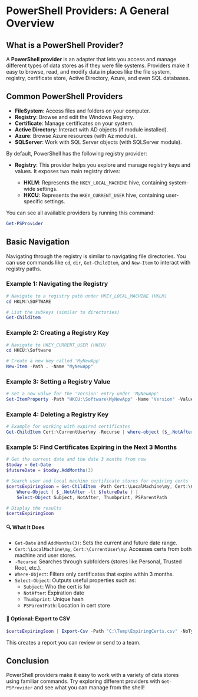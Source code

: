 
# PowerShell Providers: A General Overview

## What is a PowerShell Provider?

A **PowerShell provider** is an adapter that lets you access and manage different types of data stores as if they were file systems. Providers make it easy to browse, read, and modify data in places like the file system, registry, certificate store, Active Directory, Azure, and even SQL databases.

## Common PowerShell Providers

- **FileSystem**: Access files and folders on your computer.
- **Registry**: Browse and edit the Windows Registry.
- **Certificate**: Manage certificates on your system.
- **Active Directory**: Interact with AD objects (if module installed).
- **Azure**: Browse Azure resources (with Az module).
- **SQLServer**: Work with SQL Server objects (with SQLServer module).

By default, PowerShell has the following registry provider:

- **Registry**: This provider helps you explore and manage registry keys and values. It exposes two main registry drives:

  - **HKLM**: Represents the `HKEY_LOCAL_MACHINE` hive, containing system-wide settings.
  - **HKCU**: Represents the `HKEY_CURRENT_USER` hive, containing user-specific settings.

You can see all available providers by running this command:

```powershell
Get-PSProvider
```

## Basic Navigation

Navigating through the registry is similar to navigating file directories. You can use commands like `cd`, `dir`, `Get-ChildItem`, and `New-Item` to interact with registry paths.

### Example 1: Navigating the Registry

```powershell
# Navigate to a registry path under HKEY_LOCAL_MACHINE (HKLM)
cd HKLM:\SOFTWARE

# List the subkeys (similar to directories)
Get-ChildItem
```

### Example 2: Creating a Registry Key

```powershell
# Navigate to HKEY_CURRENT_USER (HKCU)
cd HKCU:\Software

# Create a new key called 'MyNewApp'
New-Item -Path . -Name "MyNewApp"
```

### Example 3: Setting a Registry Value

```powershell
# Set a new value for the 'Version' entry under 'MyNewApp'
Set-ItemProperty -Path "HKCU:\Software\MyNewApp" -Name "Version" -Value "2.0"
```

### Example 4: Deleting a Registry Key

```powershell
# Example for working with expired certificates
Get-ChildItem Cert:\CurrentUser\my -Recurse | where-object {$_.NotAfter -lt (Get-Date)} | Select-Object Subject, thumbprint
```

### Example 5: Find Certificates Expiring in the Next 3 Months

```powershell
# Get the current date and the date 3 months from now
$today = Get-Date
$futureDate = $today.AddMonths(3)

# Search user and local machine certificate stores for expiring certs
$certsExpiringSoon = Get-ChildItem -Path Cert:\LocalMachine\my, Cert:\CurrentUser\my -Recurse |
    Where-Object { $_.NotAfter -lt $futureDate } |
    Select-Object Subject, NotAfter, Thumbprint, PSParentPath

# Display the results
$certsExpiringSoon
```

#### 🔍 What It Does

- `Get-Date` and `AddMonths(3)`: Sets the current and future date range.
- `Cert:\LocalMachine\my`, `Cert:\CurrentUser\my`: Accesses certs from both machine and user stores.
- `-Recurse`: Searches through subfolders (stores like Personal, Trusted Root, etc.).
- `Where-Object`: Filters only certificates that expire within 3 months.
- `Select-Object`: Outputs useful properties such as:
  - `Subject`: Who the cert is for
  - `NotAfter`: Expiration date
  - `Thumbprint`: Unique hash
  - `PSParentPath`: Location in cert store

#### 📝 Optional: Export to CSV

```powershell
$certsExpiringSoon | Export-Csv -Path "C:\Temp\ExpiringCerts.csv" -NoTypeInformation
```

This creates a report you can review or send to a team.

## Conclusion

PowerShell providers make it easy to work with a variety of data stores using familiar commands. Try exploring different providers with `Get-PSProvider` and see what you can manage from the shell!